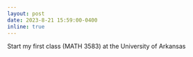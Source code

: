 ```yaml
---
layout: post
date: 2023-8-21 15:59:00-0400
inline: true
---
```


Start my first class (MATH 3583) at the University of Arkansas
